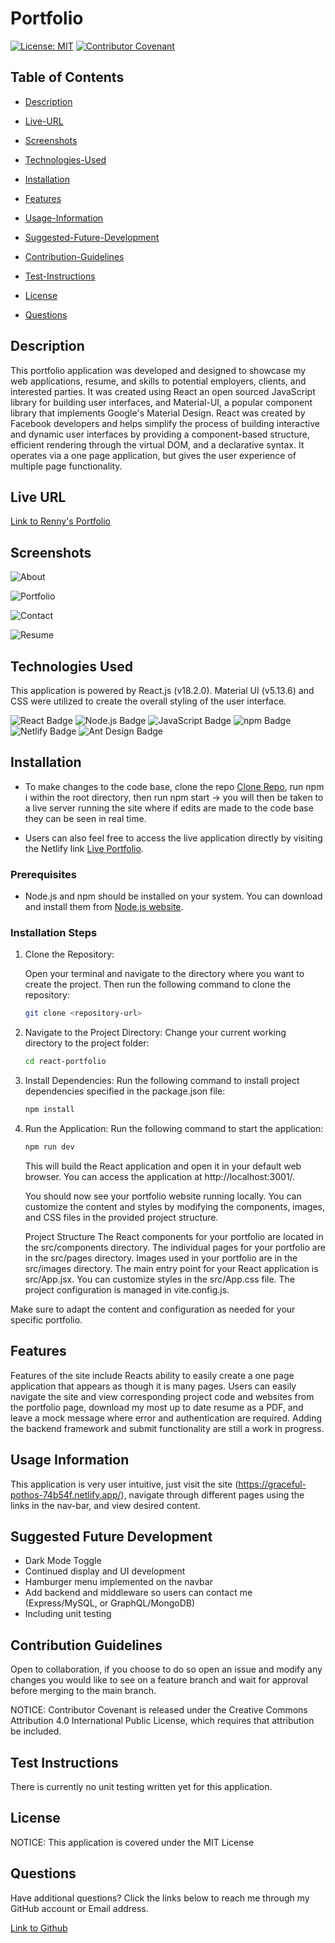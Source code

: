 # Portfolio

[![License: MIT](https://img.shields.io/badge/License-MIT-yellow.svg)](https://opensource.org/licenses/MIT) [![Contributor Covenant](https://img.shields.io/badge/Contributor%20Covenant-2.1-4baaaa.svg)](code_of_conduct.md)

## Table of Contents

- [Description](#description)

- [Live-URL](#live-url)

- [Screenshots](#screenshots)

- [Technologies-Used](#technologies-used)

- [Installation](#installation)

- [Features](#features)

- [Usage-Information](#usage-information)

- [Suggested-Future-Development](#suggested-future-development)

- [Contribution-Guidelines](#contribution-guidelines)

- [Test-Instructions](#test-instructions)

- [License](#license)

- [Questions](#questions)

## Description

This portfolio application was developed and designed to showcase my web applications, resume, and skills to potential employers, clients, and interested parties. It was created using React an open sourced JavaScript library for building user interfaces, and Material-UI, a popular component library that implements Google's Material Design. React was created by Facebook developers and helps simplify the process of building interactive and dynamic user interfaces by providing a component-based structure, efficient rendering through the virtual DOM, and a declarative syntax. It operates via a one page application, but gives the user experience of multiple page functionality.

## Live URL

[Link to Renny's Portfolio](https://graceful-pothos-74b54f.netlify.app/)

## Screenshots

![About](./src/images/About.png)

![Portfolio](./src/images/Portfolio.png)

![Contact](./src/images/contactMe.png)

![Resume](./src/images/resume.png)

## Technologies Used

This application is powered by React.js (v18.2.0). Material UI (v5.13.6) and CSS were utilized to create the overall styling of the user interface.

![React Badge](https://img.shields.io/badge/React-61DAFB?logo=react&logoColor=000&style=flat)
![Node.js Badge](https://img.shields.io/badge/Node.js-393?logo=nodedotjs&logoColor=fff&style=flat)
![JavaScript Badge](https://img.shields.io/badge/JavaScript-F7DF1E?logo=javascript&logoColor=000&style=flat)
![npm Badge](https://img.shields.io/badge/npm-CB3837?logo=npm&logoColor=fff&style=flat)
![Netlify Badge](https://img.shields.io/badge/Netlify-00C7B7?logo=netlify&logoColor=fff&style=flat)
![Ant Design Badge](https://img.shields.io/badge/Ant%20Design-0170FE?logo=antdesign&logoColor=fff&style=flat)

## Installation

- To make changes to the code base, clone the repo [Clone Repo](https://github.com/MwangiR/Code_Chronicles.git), run npm i within the root directory, then run npm start -> you will then be taken to a live server running the site where if edits are made to the code base they can be seen in real time.

- Users can also feel free to access the live application directly by visiting the Netlify link [Live Portfolio](https://graceful-pothos-74b54f.netlify.app/).

### Prerequisites

- Node.js and npm should be installed on your system. You can download and install them from [Node.js website](https://nodejs.org/).

### Installation Steps

1. Clone the Repository:

   Open your terminal and navigate to the directory where you want to create the project. Then run the following command to clone the repository:

   ```bash
   git clone <repository-url>
   ```

2. Navigate to the Project Directory:
   Change your current working directory to the project folder:

   ```bash
   cd react-portfolio
   ```

3. Install Dependencies:
   Run the following command to install project dependencies specified in the package.json file:
   ```bash
   npm install
   ```
4. Run the Application:
   Run the following command to start the application:

   ```bash
   npm run dev
   ```

   This will build the React application and open it in your default web browser. You can access the application at http://localhost:3001/.

   You should now see your portfolio website running locally. You can customize the content and styles by modifying the components, images, and CSS files in the provided project structure.

   Project Structure
   The React components for your portfolio are located in the src/components directory.
   The individual pages for your portfolio are in the src/pages directory.
   Images used in your portfolio are in the src/images directory.
   The main entry point for your React application is src/App.jsx.
   You can customize styles in the src/App.css file.
   The project configuration is managed in vite.config.js.

Make sure to adapt the content and configuration as needed for your specific portfolio.

## Features

Features of the site include Reacts ability to easily create a one page application that appears as though it is many pages. Users can easily navigate the site and view corresponding project code and websites from the portfolio page, download my most up to date resume as a PDF, and leave a mock message where error and authentication are required. Adding the backend framework and submit functionality are still a work in progress.

## Usage Information

This application is very user intuitive, just visit the site (https://graceful-pothos-74b54f.netlify.app/), navigate through different pages using the links in the nav-bar, and view desired content.

## Suggested Future Development

- Dark Mode Toggle
- Continued display and UI development
- Hamburger menu implemented on the navbar
- Add backend and middleware so users can contact me (Express/MySQL, or GraphQL/MongoDB)
- Including unit testing

## Contribution Guidelines

Open to collaboration, if you choose to do so open an issue and modify any changes you would like to see on a feature branch and wait for approval before merging to the main branch.

NOTICE: Contributor Covenant is released under the Creative Commons Attribution 4.0 International Public License, which requires that attribution be included.

## Test Instructions

There is currently no unit testing written yet for this application.

## License

NOTICE: This application is covered under the MIT License

## Questions

Have additional questions? Click the links below to reach me through my GitHub account or Email address.

[Link to Github](https://github.com/MwangiR)
